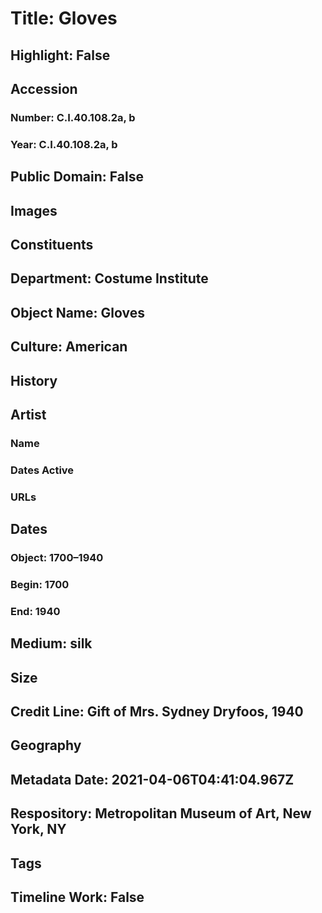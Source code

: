 # Title: Gloves
## Highlight: False
## Accession
### Number: C.I.40.108.2a, b
### Year: C.I.40.108.2a, b
## Public Domain: False
## Images
## Constituents
## Department: Costume Institute
## Object Name: Gloves
## Culture: American
## History
## Artist
### Name
### Dates Active
### URLs
## Dates
### Object: 1700–1940
### Begin: 1700
### End: 1940
## Medium: silk
## Size
## Credit Line: Gift of Mrs. Sydney Dryfoos, 1940
## Geography
## Metadata Date: 2021-04-06T04:41:04.967Z
## Respository: Metropolitan Museum of Art, New York, NY
## Tags
## Timeline Work: False